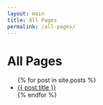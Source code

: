 ```yaml
---
layout: main
title: All Pages
permalink: /all-pages/
---
```

<h1>All Pages</h1>
<ul>
  {% for post in site.posts %}
    <li>
      <a href="{{ post.url }}">{{ post.title }}</a>
    </li>
  {% endfor %}
</ul>



